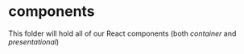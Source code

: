 # components

This folder will hold all of our React components
 (both _container_ and _presentational_)
